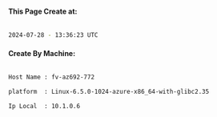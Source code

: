 
   
#### This Page Create at:

```bash

2024-07-28 - 13:36:23 UTC

```

#### Create By Machine:

```bash

Host Name : fv-az692-772

platform  : Linux-6.5.0-1024-azure-x86_64-with-glibc2.35

Ip Local  : 10.1.0.6

```

